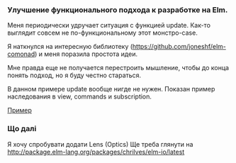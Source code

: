 ### Улучшение функционального подхода к разработке на Elm.

Меня периодически удручает ситуация с функцией update.
Как-то выглядит совсем не по-функциональному этот монстро-case.

Я наткнулся на интересную библиотеку (https://github.com/joneshf/elm-comonad) и меня поразила простота идеи.

Мне правда еще не получается перестроить мышление, чтобы до конца понять подход, но я буду честно стараться.

В данном примере update вообще нигде не нужен.
Показан пример наследования в view, commands и subscription.

[Пример](stage03.html)

### Що далі

Я хочу спробувати додати Lens (Optics)
Ще треба глянути на http://package.elm-lang.org/packages/chrilves/elm-io/latest
